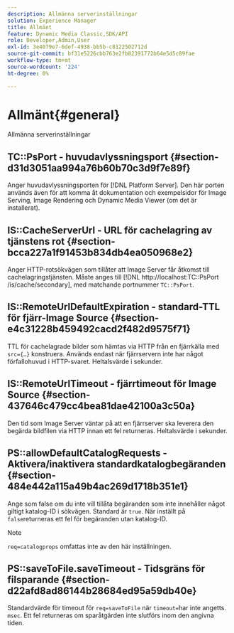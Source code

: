 ```yaml
---
description: Allmänna serverinställningar
solution: Experience Manager
title: Allmänt
feature: Dynamic Media Classic,SDK/API
role: Developer,Admin,User
exl-id: 3e4079e7-6def-4938-bb5b-c8122502712d
source-git-commit: bf31e5226cbb763e2fb82391772b64e5d5c89fae
workflow-type: tm+mt
source-wordcount: '224'
ht-degree: 0%

---
```


# Allmänt{#general}

Allmänna serverinställningar

## TC::PsPort - huvudavlyssningsport {#section-d31d3051aa994a76b60b70c3d9f7e89f}

Anger huvudavlyssningsporten för [!DNL Platform Server]. Den här porten används även för att komma åt dokumentation och exempelsidor för Image Serving, Image Rendering och Dynamic Media Viewer (om det är installerat).

## IS::CacheServerUrl - URL för cachelagring av tjänstens rot {#section-bcca227a1f91453b834db4ea050968e2}

Anger HTTP-rotsökvägen som tillåter att Image Server får åtkomst till cachelagringstjänsten. Måste anges till [!DNL http://localhost:TC::PsPort /is/cache/secondary], med matchande portnummer `TC::PsPort`.

## IS::RemoteUrlDefaultExpiration - standard-TTL för fjärr-Image Source {#section-e4c31228b459492cacd2f482d9575f71}

TTL för cachelagrade bilder som hämtas via HTTP från en fjärrkälla med `src={…}` konstruera. Används endast när fjärrservern inte har något förfallohuvud i HTTP-svaret. Heltalsvärde i sekunder.

## IS::RemoteUrlTimeout - fjärrtimeout för Image Source {#section-437646c479cc4bea81dae42100a3c50a}

Den tid som Image Server väntar på att en fjärrserver ska leverera den begärda bildfilen via HTTP innan ett fel returneras. Heltalsvärde i sekunder.

## PS::allowDefaultCatalogRequests - Aktivera/inaktivera standardkatalogbegäranden {#section-484e442a115a49b4ac269d1718b351e1}

Ange som false om du inte vill tillåta begäranden som inte innehåller något giltigt katalog-ID i sökvägen. Standard är `true`. När inställt på `false`returneras ett fel för begäranden utan katalog-ID.

>[!NOTE]
>
>`req=catalogprops` omfattas inte av den här inställningen.

## PS::saveToFile.saveTimeout - Tidsgräns för filsparande {#section-d22afd8ad86144b28684ed95a59db40e}

Standardvärde för timeout för `req=saveToFile` när `timeout=`har inte angetts. `msec`. Ett fel returneras om sparåtgärden inte slutförs inom den angivna tiden.
